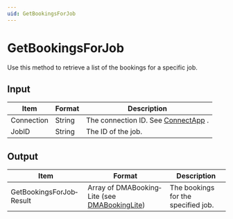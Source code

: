 ```yaml
---
uid: GetBookingsForJob
---
```


# GetBookingsForJob

Use this method to retrieve a list of the bookings for a specific job.

## Input

| Item       | Format | Description                                          |
|------------|--------|------------------------------------------------------|
| Connection | String | The connection ID. See [ConnectApp](xref:ConnectApp) . |
| JobID      | String | The ID of the job.                                   |

## Output

| Item                     | Format                                                                                      | Description                         |
|--------------------------|---------------------------------------------------------------------------------------------|-------------------------------------|
| GetBookingsForJob­Result | Array of DMABooking­Lite (see [DMABookingLite](xref:DMABookingLite)) | The bookings for the specified job. |

